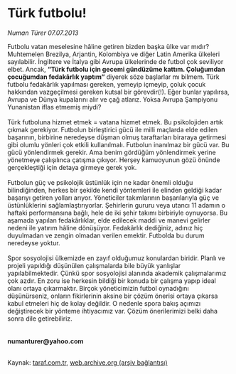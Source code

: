 # Türk futbolu!

*Numan Türer 07.07.2013*

<div class="yazi">Futbolu vatan meselesine hâline getiren bizden başka ülke var mıdır? Muhtemelen Brezilya, Arjantin, Kolombiya ve diğer Latin Amerika ülkeleri sayılabilir. İngiltere ve İtalya gibi Avrupa ülkelerinde de futbol çok seviliyor elbet. Ancak, <strong>“Türk futbolu için gecemi gündüzüme kattım. Çoluğumdan çocuğumdan fedakârlık yaptım“</strong> diyerek söze başlarlar mı bilmem. Türk futbolu fedakârlık yapılması gereken, yemeyip içmeyip, çoluk çocuk hakkından vazgeçilmesi gereken kutsal bir görevdir(!). Eğer bunlar yapılırsa, Avrupa ve Dünya kupalarını alır ve çağ atlarız. Yoksa Avrupa Şampiyonu Yunanistan iflas etmemiş miydi?<br/><br/>Türk futboluna hizmet etmek = vatana hizmet etmek. Bu psikolojiden artık çıkmak gerekiyor. Futbolun birleştirici gücü ile milli maçlarda elde edilen başarının, birbirine neredeyse düşman olmuş taraftarları biraraya getirmesi gibi olumlu yönleri çok etkili kullanılmalı. Futbolun inanılmaz bir gücü var. Bu gücü yönlendirmek gerekir. Ama benim gördüğüm yönlendirmek yerine yönetmeye çalışılınca çatışma çıkıyor. Herşey kamuoyunun gözü önünde gerçekleştiği için detaya girmeye gerek yok.<br/><br/>Futbolun güç ve psikolojik üstünlük için ne kadar önemli olduğu bilindiğinden, herkes bir şekilde kendi yöntemleri ile elinden geldiği kadar başarıyı getiren yolları arıyor. Yöneticiler takımlarının başarılarıyla güç ve üstünlüklerini sağlamlaştırıyorlar. Şehirlerin gururu veya utancı 11 adamın o haftaki performansına bağlı, hele de iki şehir takımı birbiriyle oynuyorsa. Bu aşamada yapılan fedakârlıklar, elde edilecek maddi ve manevi gelirler nedeni ile yatırım hâline dönüşüyor. Fedakârlık dediğiniz, adınız hiç duyulmadan ve zengin olmadan verilen emektir. Futbolda bu durum neredeyse yoktur.<br/><br/>Spor sosyolojisi ülkemizde en zayıf olduğumuz konulardan biridir. Planlı ve projeli yapıldığı düşünülen çalışmalarda bile büyük yanlışlar yapılabilmektedir. Çünkü spor sosyolojisi alanında akademik çalışmalarımız çok azdır. En zoru ise herkesin bildiği bir konuda bir çalışma yapıp ideal olanı ortaya çıkarmaktır. Birçok yöneticimizin futbol oynadığını düşünürseniz, onların fikirlerinin aksine bir çözüm önerisi ortaya çıkarsa kabul etmeleri hiç de kolay değildir. O nedenle spora bakış açımızı değiştirecek bir yönteme ihtiyacımız var. Çözüm önerilerimizi belki daha sonra dile getirebiliriz.<br/><br/><br/><strong>numanturer@yahoo.com<br/></strong><br/>
</div>

Kaynak: [taraf.com.tr](http://www.taraf.com.tr:80/numan-turer/makale-turk-futbolu.htm), [web.archive.org (arşiv bağlantısı)](http://web.archive.org/web/20130726235624/http://www.taraf.com.tr:80/numan-turer/makale-turk-futbolu.htm)
